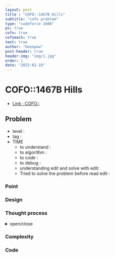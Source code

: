 ```yaml
---
layout: post
title : "COFO::1467B Hills"
subtitle: "cofo problem"
type: "codeforce 1600"
ps: true
cofo: true
cofoeach: true
text: true
author: "beenpow"
post-header: true
header-img: "img/1.jpg"
order: 1
date: "2023-02-19"
---
```

# COFO::1467B Hills
- [Link : COFO::]()


## Problem 

- level : 
- tag : 
- TIME
  - to understand    : 
  - to algorithm     : 
  - to code          : 
  - to debug         : 
  - understanding edit and solve with edit:  
  - Tried to solve the problem before read edit : 

### Point

### Design

### Thought process

<details>
<summary> open/close </summary>

<!-- above empty line should exist -->

<pre>

</pre>

</details>

### Complexity

### Code

```cpp

```
